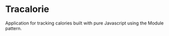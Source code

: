# Tracalorie
Application for tracking calories built with pure Javascript using the Module pattern.
